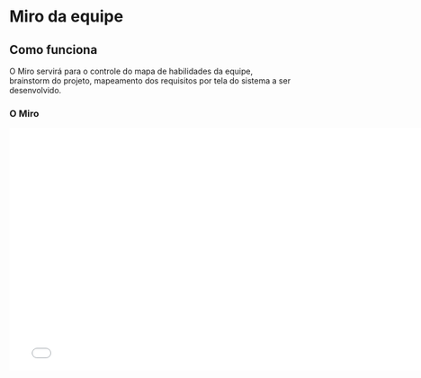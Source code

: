# Miro da equipe

## Como funciona

O Miro servirá para o controle do mapa de habilidades da equipe, brainstorm do projeto, mapeamento dos requisitos por tela do sistema a ser desenvolvido.

### O Miro

<iframe width="768" height="432" src="[https://miro.com/app/live-embed/uXjVKZNl948=/?moveToViewport=-3600,-837,7538,3609&embedId=720465992111](https://miro.com/welcomeonboard/NFZPVFpZTThQTDN0WkVLS09oMDZybndJbEZncjlLYmhBZ2NYWm1lNnhIYzNJaGFQNDJDb2JzczJNQjdrenNTdHwzMDc0NDU3MzUyODk5MjgxMDE3fDI=?share_link_id=794512295154)" frameborder="0" scrolling="no" allow="fullscreen; clipboard-read; clipboard-write" allowfullscreen></iframe>
